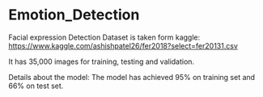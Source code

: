 # Emotion_Detection
Facial expression Detection
Dataset is taken form kaggle: https://www.kaggle.com/ashishpatel26/fer2018?select=fer20131.csv

It has 35,000 images for training, testing and validation.

Details about the model:
The model has achieved 95% on training set and 66% on test set.
